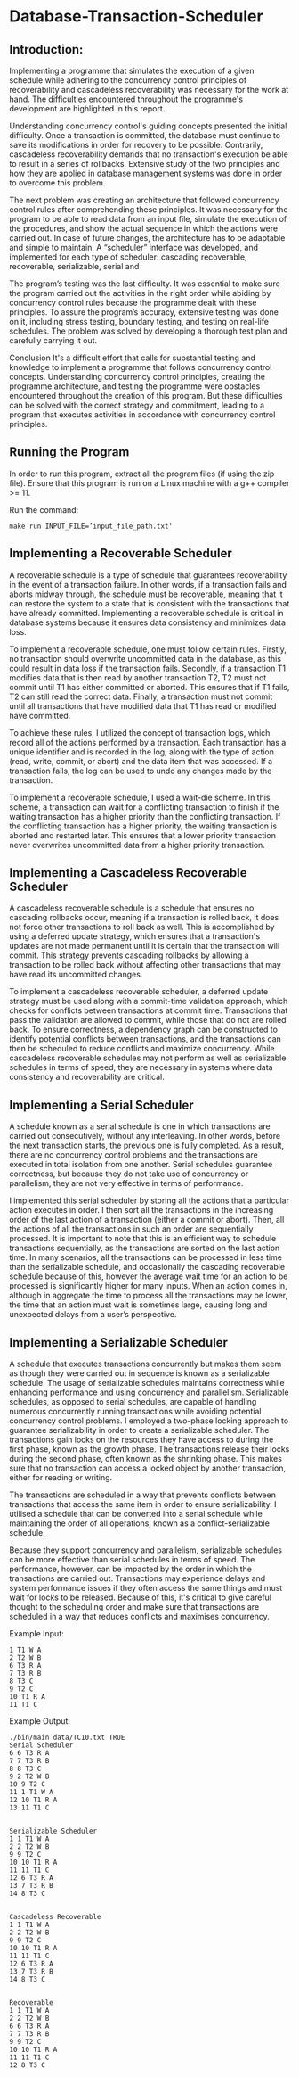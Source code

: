 # Database-Transaction-Scheduler

## Introduction:

Implementing a programme that simulates the execution of a given schedule while adhering to the concurrency control principles of recoverability and cascadeless recoverability was necessary for the work at hand. The difficulties encountered throughout the programme's development are highlighted in this report.

Understanding concurrency control's guiding concepts presented the initial difficulty. Once a transaction is committed, the database must continue to save its modifications in order for recovery to be possible. Contrarily, cascadeless recoverability demands that no transaction's execution be able to result in a series of rollbacks. Extensive study of the two principles and how they are applied in database management systems was done in order to overcome this problem.

The next problem was creating an architecture that followed concurrency control rules after comprehending these principles. It was necessary for the program to be able to read data from an input file, simulate the execution of the procedures, and show the actual sequence in which the actions were carried out. In case of future changes, the architecture has to be adaptable and simple to maintain. A “scheduler” interface was developed, and implemented for each type of scheduler: cascading recoverable, recoverable, serializable, serial and 

The program’s testing was the last difficulty. It was essential to make sure the program carried out the activities in the right order while abiding by concurrency control rules because the programme dealt with these principles. To assure the program’s accuracy, extensive testing was done on it, including stress testing, boundary testing, and testing on real-life schedules. The problem was solved by developing a thorough test plan and carefully carrying it out.


Conclusion It's a difficult effort that calls for substantial testing and knowledge to implement a programme that follows concurrency control concepts. Understanding concurrency control principles, creating the programme architecture, and testing the programme were obstacles encountered throughout the creation of this program. But these difficulties can be solved with the correct strategy and commitment, leading to a program that executes activities in accordance with concurrency control principles.





## Running the Program

In order to run this program, extract all the program files (if using the zip file). Ensure that this program is run on a Linux machine with a g++ compiler >=  11. 

Run the command:

```
make run INPUT_FILE=’input_file_path.txt' 
```




## Implementing a Recoverable Scheduler

A recoverable schedule is a type of schedule that guarantees recoverability in the event of a transaction failure. In other words, if a transaction fails and aborts midway through, the schedule must be recoverable, meaning that it can restore the system to a state that is consistent with the transactions that have already committed. Implementing a recoverable schedule is critical in database systems because it ensures data consistency and minimizes data loss.

To implement a recoverable schedule, one must follow certain rules. Firstly, no transaction should overwrite uncommitted data in the database, as this could result in data loss if the transaction fails. Secondly, if a transaction T1 modifies data that is then read by another transaction T2, T2 must not commit until T1 has either committed or aborted. This ensures that if T1 fails, T2 can still read the correct data. Finally, a transaction must not commit until all transactions that have modified data that T1 has read or modified have committed.

To achieve these rules, I utilized the concept of transaction logs, which record all of the actions performed by a transaction. Each transaction has a unique identifier and is recorded in the log, along with the type of action (read, write, commit, or abort) and the data item that was accessed. If a transaction fails, the log can be used to undo any changes made by the transaction.

To implement a recoverable schedule, I used a wait-die scheme. In this scheme, a transaction can wait for a conflicting transaction to finish if the waiting transaction has a higher priority than the conflicting transaction. If the conflicting transaction has a higher priority, the waiting transaction is aborted and restarted later. This ensures that a lower priority transaction never overwrites uncommitted data from a higher priority transaction.


## Implementing a Cascadeless Recoverable Scheduler

A cascadeless recoverable schedule is a schedule that ensures no cascading rollbacks occur, meaning if a transaction is rolled back, it does not force other transactions to roll back as well. This is accomplished by using a deferred update strategy, which ensures that a transaction's updates are not made permanent until it is certain that the transaction will commit. This strategy prevents cascading rollbacks by allowing a transaction to be rolled back without affecting other transactions that may have read its uncommitted changes.

To implement a cascadeless recoverable scheduler, a deferred update strategy must be used along with a commit-time validation approach, which checks for conflicts between transactions at commit time. Transactions that pass the validation are allowed to commit, while those that do not are rolled back. To ensure correctness, a dependency graph can be constructed to identify potential conflicts between transactions, and the transactions can then be scheduled to reduce conflicts and maximize concurrency. While cascadeless recoverable schedules may not perform as well as serializable schedules in terms of speed, they are necessary in systems where data consistency and recoverability are critical.


## Implementing a Serial Scheduler

A schedule known as a serial schedule is one in which transactions are carried out consecutively, without any interleaving. In other words, before the next transaction starts, the previous one is fully completed. As a result, there are no concurrency control problems and the transactions are executed in total isolation from one another. Serial schedules guarantee correctness, but because they do not take use of concurrency or parallelism, they are not very effective in terms of performance.

I implemented this serial scheduler by storing all the actions that a particular action executes in order. I then sort all the transactions in the increasing order of the last action of a transaction (either a commit or abort). Then, all the actions of all the transactions in such an order are sequentially processed. It is important to note that this is an efficient way to schedule transactions sequentially, as the transactions are sorted on the last action time. In many scenarios, all the transactions can be processed in less time than the serializable schedule, and occasionally the cascading recoverable schedule because of this, however the average wait time for an action to be processed is significantly higher for many inputs. When an action comes in, although in aggregate the time to process all the transactions may be lower, the time that an action must wait is sometimes large, causing long and unexpected delays from a user’s perspective.


## Implementing a Serializable Scheduler

A schedule that executes transactions concurrently but makes them seem as though they were carried out in sequence is known as a serializable schedule. The usage of serializable schedules maintains correctness while enhancing performance and using concurrency and parallelism. Serializable schedules, as opposed to serial schedules, are capable of handling numerous concurrently running transactions while avoiding potential concurrency control problems.
I employed a two-phase locking approach to guarantee serializability in order to create a serializable scheduler. The transactions gain locks on the resources they have access to during the first phase, known as the growth phase. The transactions release their locks during the second phase, often known as the shrinking phase. This makes sure that no transaction can access a locked object by another transaction, either for reading or writing.


The transactions are scheduled in a way that prevents conflicts between transactions that access the same item in order to ensure serializability. I utilised a schedule that can be converted into a serial schedule while maintaining the order of all operations, known as a conflict-serializable schedule.

Because they support concurrency and parallelism, serializable schedules can be more effective than serial schedules in terms of speed. The performance, however, can be impacted by the order in which the transactions are carried out. Transactions may experience delays and system performance issues if they often access the same things and must wait for locks to be released. Because of this, it's critical to give careful thought to the scheduling order and make sure that transactions are scheduled in a way that reduces conflicts and maximises concurrency.



Example Input:

```
1 T1 W A
2 T2 W B
6 T3 R A
7 T3 R B
8 T3 C
9 T2 C
10 T1 R A
11 T1 C
```

Example Output:

```
./bin/main data/TC10.txt TRUE
Serial Scheduler
6 6 T3 R A
7 7 T3 R B
8 8 T3 C
9 2 T2 W B
10 9 T2 C
11 1 T1 W A
12 10 T1 R A
13 11 T1 C


Serializable Scheduler
1 1 T1 W A
2 2 T2 W B
9 9 T2 C
10 10 T1 R A
11 11 T1 C
12 6 T3 R A
13 7 T3 R B
14 8 T3 C


Cascadeless Recoverable
1 1 T1 W A
2 2 T2 W B
9 9 T2 C
10 10 T1 R A
11 11 T1 C
12 6 T3 R A
13 7 T3 R B
14 8 T3 C


Recoverable
1 1 T1 W A
2 2 T2 W B
6 6 T3 R A
7 7 T3 R B
9 9 T2 C
10 10 T1 R A
11 11 T1 C
12 8 T3 C

```
